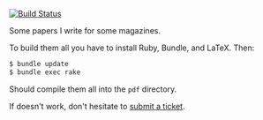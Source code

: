 [![Build Status](https://travis-ci.org/yegor256/papers.svg)](https://travis-ci.org/yegor256/papers)

Some papers I write for some magazines.

To build them all you have to install Ruby, Bundle, and LaTeX. Then:

```bash
$ bundle update
$ bundle exec rake
```

Should compile them all into the `pdf` directory.

If doesn't work, don't hesitate to
[submit a ticket](https://github.com/yegor256/articles/issues).
